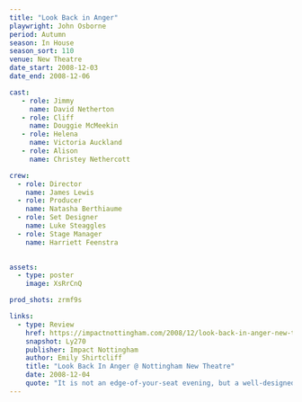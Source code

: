 ```yaml
---
title: "Look Back in Anger"
playwright: John Osborne
period: Autumn
season: In House
season_sort: 110
venue: New Theatre
date_start: 2008-12-03
date_end: 2008-12-06

cast:
   - role: Jimmy
     name: David Netherton
   - role: Cliff
     name: Douggie McMeekin
   - role: Helena
     name: Victoria Auckland
   - role: Alison
     name: Christey Nethercott

crew:
  - role: Director
    name: James Lewis
  - role: Producer
    name: Natasha Berthiaume
  - role: Set Designer
    name: Luke Steaggles
  - role: Stage Manager
    name: Harriett Feenstra
 

assets:
  - type: poster
    image: XsRrCnQ

prod_shots: zrmf9s

links:
  - type: Review
    href: https://impactnottingham.com/2008/12/look-back-in-anger-new-theatre/
    snapshot: Ly270
    publisher: Impact Nottingham
    author: Emily Shirtcliff
    title: "Look Back In Anger @ Nottingham New Theatre"
    date: 2008-12-04
    quote: "It is not an edge-of-your-seat evening, but a well-designed and eventually confidently and feelingly depicted production, demonstrating a thoughtful perception of the protagonists and the relationships between them."
---
```

